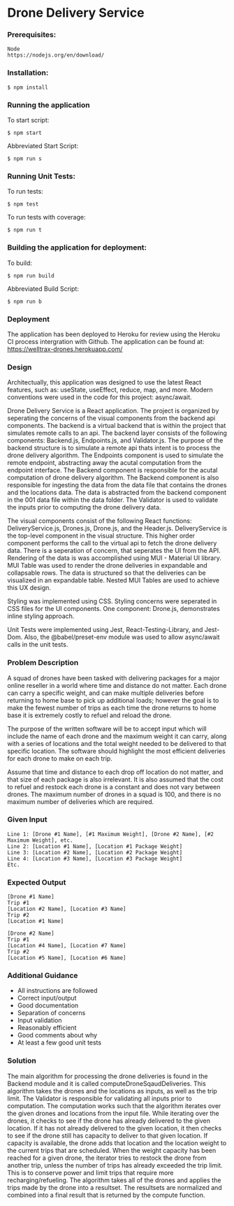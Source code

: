 # Drone Delivery Service

### Prerequisites:

```
Node 
https://nodejs.org/en/download/
```

### Installation:

```
$ npm install
```

### Running the application

To start script:
```
$ npm start
```

Abbreviated Start Script:
```
$ npm run s
```

### Running Unit Tests:

To run tests:
```
$ npm test
```

To run tests with coverage:
```
$ npm run t
```

### Building the application for deployment:

To build:
```
$ npm run build 
```

Abbreviated Build Script:
```
$ npm run b
```

### Deployment
The application has been deployed to Heroku for review using the Heroku CI process intergration with Github. The application can be found at: https://welltrax-drones.herokuapp.com/

### Design
Architectually, this application was designed to use the latest React features, such as: useState, useEffect, reduce, map, and more. Modern conventions were used in the code for this project: async/await.

Drone Delivery Service is a React application. The project is organized by seperating the concerns of the visual components from the backend api components. The backend is a virtual backend that is within the project that simulates remote calls to an api. The backend layer consists of the following components: Backend.js, Endpoints.js, and Validator.js. The purpose of the backend structure is to simulate a remote api thats intent is to process the drone delivery algorithm. The Endpoints component is used to simulate the remote endpoint, abstracting away the acutal computation from the endpoint interface. The Backend component is responsible for the acutal computation of drone delivery algorithm. The Backend component is also responsible for ingesting the data from the data file that contains the drones and the locations data.  The data is abstracted from the backend component in the 001 data file within the data folder. The Validator is used to validate the inputs prior to computing the drone delivery data.

The visual components consist of the following React functions: DeliveryService.js, Drones.js, Drone.js, and the Header.js. DeliveryService is the top-level component in the visual structure. This higher order component performs the call to the virtual api to fetch the drone delivery data. There is a seperation of concern, that seperates the UI from the API. Rendering of the data is was accomplished using MUI - Material UI library. MUI Table was used to render the drone deliveries in expandable and collapsable rows. The data is structured so that the deliveries can be visualized in an expandable table. Nested MUI Tables are used to achieve this UX design.

Styling was implemented using CSS. Styling concerns were seperated in CSS files for the UI components. One component: Drone.js, demonstrates inline styling approach. 


Unit Tests were implemented using Jest, React-Testing-Library, and Jest-Dom.  Also, the @babel/preset-env module was used to allow async/await calls in the unit tests.


### Problem Description

A squad of drones have been tasked with delivering packages for a major online reseller in a world where time and distance do not matter.  Each drone can carry a specific weight, and can make multiple deliveries before returning to home base to pick up additional loads; however the goal is to make the fewest number of trips as each time the drone returns to home base it is extremely costly to refuel and reload the drone.

The purpose of the written software will be to accept input which will include the name of each drone and the maximum weight it can carry, along with a series of locations and the total weight needed to be delivered to that specific location.  The software should highlight the most efficient deliveries for each drone to make on each trip.

Assume that time and distance to each drop off location do not matter, and that size of each package is also irrelevant.  It is also assumed that the cost to refuel and restock each drone is a constant and does not vary between drones.  The maximum number of drones in a squad is 100, and there is no maximum number of deliveries which are required.

### Given Input
```
Line 1: [Drone #1 Name], [#1 Maximum Weight], [Drone #2 Name], [#2 Maximum Weight], etc.
Line 2: [Location #1 Name], [Location #1 Package Weight]
Line 3: [Location #2 Name], [Location #2 Package Weight]
Line 4: [Location #3 Name], [Location #3 Package Weight]
Etc.
```
### Expected Output
```
[Drone #1 Name]
Trip #1
[Location #2 Name], [Location #3 Name]
Trip #2
[Location #1 Name]

[Drone #2 Name]
Trip #1
[Location #4 Name], [Location #7 Name]
Trip #2
[Location #5 Name], [Location #6 Name]
```

### Additional Guidance
- All instructions are followed 
- Correct input/output  
- Good documentation 
- Separation of concerns 
- Input validation 
- Reasonably efficient 
- Good comments about why 
- At least a few good unit tests 


### Solution

The main algorithm for processing the drone deliveries is found in the Backend module and it is called computeDroneSqaudDeliveries. This algorithm takes the drones and the locations as inputs, as well as the trip limit. The Validator is responsible for validating all inputs prior to computation. The computation works such that the algorithm iterates over the given drones and locations from the input file. While iterating over the drones, it checks to see if the drone has already delivered to the given location. If it has not already delivered to the given location, it then checks to see if the drone still has capacity to deliver to that given location. If capacity is available, the drone adds that location and the location weight to the current trips that are scheduled. When the weight capacity has been reached for a given drone, the iterator tries to restock the drone from another trip, unless the number of trips has already exceeded the trip limit. This is to conserve power and limit trips that require more recharging/refueling. The algorithm takes all of the drones and applies the trips made by the drone into a resultset. The resultsets are normalized and combined into a final result that is returned by the compute function. 